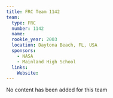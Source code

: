 ```yaml
---
title: FRC Team 1142
team:
  type: FRC
  number: 1142
  name: 
  rookie_year: 2003
  location: Daytona Beach, FL, USA
  sponsors:
    - NASA
    - Mainland High School
  links:
    Website: 
---
```

No content has been added for this team